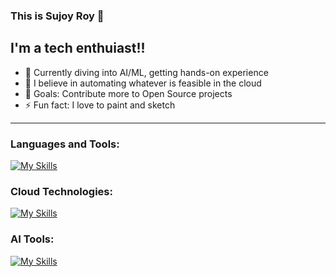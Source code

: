 ### This is Sujoy Roy 👋

## I'm a tech enthuiast!!

- 🌱 Currently diving into AI/ML, getting hands-on experience
- 🔭 I believe in automating whatever is feasible in the cloud
- 🥅 Goals: Contribute more to Open Source projects
- ⚡ Fun fact: I love to paint and sketch

---

### Languages and Tools:
[![My Skills](https://skillicons.dev/icons?i=java,py,ansible,git,github,gitlab,bitbucket,anaconda,vim,linux,redhat,vscode,figma&theme=dark)](https://skillicons.dev)

### Cloud Technologies:
[![My Skills](https://skillicons.dev/icons?i=aws,azure,docker,kubernetes,terraform&theme=dark)](https://skillicons.dev)

### AI Tools:
[![My Skills](https://skillicons.dev/icons?i=tensorflow,pytorch,py&theme=dark)](https://skillicons.dev)

<br />
<br />

